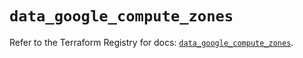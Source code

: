 # `data_google_compute_zones`

Refer to the Terraform Registry for docs: [`data_google_compute_zones`](https://registry.terraform.io/providers/hashicorp/google/6.49.1/docs/data-sources/compute_zones).
